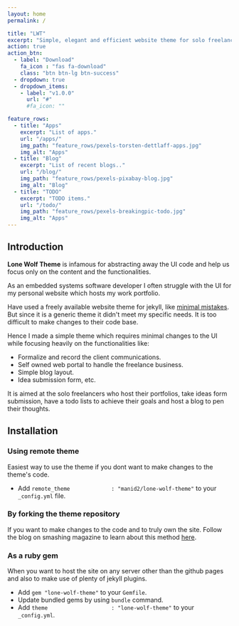 ```yaml
---
layout: home
permalink: /

title: "LWT"
excerpt: "Simple, elegant and efficient website theme for solo freelancers."
action: true
action_btn:
  - label: "Download"
    fa_icon : "fas fa-download"
    class: "btn btn-lg btn-success"
  - dropdown: true
  - dropdown_items:
    - label: "v1.0.0"
      url: "#"
      #fa_icon: ""

feature_rows:
  - title: "Apps"
    excerpt: "List of apps."
    url: "/apps/"
    img_path: "feature_rows/pexels-torsten-dettlaff-apps.jpg"
    img_alt: "Apps"
  - title: "Blog"
    excerpt: "List of recent blogs.."
    url: "/blog/"
    img_path: "feature_rows/pexels-pixabay-blog.jpg"
    img_alt: "Blog"
  - title: "TODO"
    excerpt: "TODO items."
    url: "/todo/"
    img_path: "feature_rows/pexels-breakingpic-todo.jpg"
    img_alt: "Apps"
---
```


## Introduction

**Lone Wolf Theme** is infamous for abstracting away the UI code and help us focus only on the
<span class="badge badge-primary">content</span> and the <span class="badge badge-primary">functionalities</span>.

As an embedded systems software developer I often struggle with the UI for my personal website
which hosts my work portfolio.

Have used a freely available website theme for jekyll, like [minimal mistakes][1].
But since it is a generic theme it didn't meet my specific needs. It is too difficult to make changes
to their code base.

Hence I made a simple theme which requires minimal changes to the UI while focusing heavily
on the functionalities like:

<ul class="list-group d-inline-block mb-3">
  <li class="list-group-item">
    Formalize and record the client communications.
  </li>
  <li class="list-group-item">
    Self owned web portal to handle the freelance business.
  </li>
  <li class="list-group-item">
    Simple blog layout.
  </li>
  <li class="list-group-item">
    Idea submission form, etc.
  </li>
</ul>

<p class="bg-secondary text-white p-3 mb-4 rounded">It is aimed at the solo freelancers who host their <span
    class="badge badge-info">portfolios</span>,
  take <span class="badge badge-info">ideas</span> form submission,
  have a <span class="badge badge-info">todo</span> lists to achieve their goals and
  host a <span class="badge badge-info">blog</span> to pen their thoughts.
</p>

## Installation

### Using remote theme

Easiest way to use the theme if you dont want to make changes to the theme's code.

* Add `remote_theme             : "manid2/lone-wolf-theme"` to your `_config.yml` file.

### By forking the theme repository

If you want to make changes to the code and to truly own the site.
Follow the blog on smashing magazine to learn about this method [here][2].

### As a ruby gem

When you want to host the site on any server other than the github pages and also to make use of plenty
of jekyll plugins.

* Add `gem "lone-wolf-theme"` to your `Gemfile`.
* Update bundled gems by using `bundle` command.
* Add `theme                    : "lone-wolf-theme"` to your `_config.yml`.

<!-- Links in the post -->
[1]: "https://mmistakes.github.io/minimal-mistakes/"
[2]: "https://www.smashingmagazine.com/2014/08/build-blog-jekyll-github-pages/"